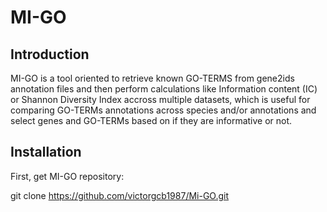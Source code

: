 # MI-GO

## Introduction

MI-GO is a tool oriented to retrieve known GO-TERMS from gene2ids annotation files and then perform calculations like Information content (IC) or Shannon Diversity Index accross multiple datasets, which is useful for comparing GO-TERMs annotations across species and/or annotations and select genes and GO-TERMs based on if they are informative or not.

## Installation 

First, get MI-GO repository:

  git clone https://github.com/victorgcb1987/Mi-GO.git
